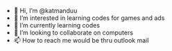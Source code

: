 - 👋 Hi, I’m @katmanduu
- 👀 I’m interested in learning codes for games and ads
- 🌱 I’m currently learning codes
- 💞️ I’m looking to collaborate on computers
- 📫 How to reach me would be thru outlook mail 
<!---
katmanduu/katmanduu is a ✨ special ✨ repository because its `README.md` (this file) appears on your GitHub profile.
You can click the Preview link to take a look at your changes.
--->
